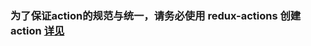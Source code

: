 ### 为了保证action的规范与统一，请务必使用 redux-actions 创建 action [详见](https://github.com/redux-utilities/redux-actions)